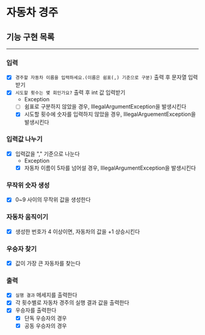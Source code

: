 # 자동차 경주

## 기능 구현 목록

---

### 입력
- [x] `경주할 자동차 이름을 입력하세요.(이름은 쉼표(,) 기준으로 구분)` 출력 후 문자열 입력받기
- [x] `시도할 횟수는 몇 회인가요?` 출력 후 int 값 입력받기
  - Exception
  - [ ] 쉼표로 구분하지 않았을 경우, IllegalArgumentException을 발생시킨다
  - [x] 시도할 횟수에 숫자를 입력하지 않았을 경우, IllegalArguementException을 발생시킨다

### 입력값 나누기
- [x] 입력값을 "," 기준으로 나눈다
  - Exception
  - [x] 자동차 이름이 5자를 넘어설 경우, IllegalArgumentException을 발생시킨다

### 무작위 숫자 생성
- [x] 0~9 사이의 무작위 값을 생성한다

### 자동차 움직이기
- [x] 생성한 번호가 4 이상이면, 자동차의 값을 +1 상승시킨다

### 우승자 찾기
- [x] 값이 가장 큰 자동차를 찾는다

### 출력
- [x] `실행 결과` 메세지를 출력한다
- [x] 각 횟수별로 자동차 경주의 실행 결과 값을 출력한다
- [x] 우승자를 출력한다
  - [x] 단독 우승자의 경우
  - [x] 공동 우승자의 경우
